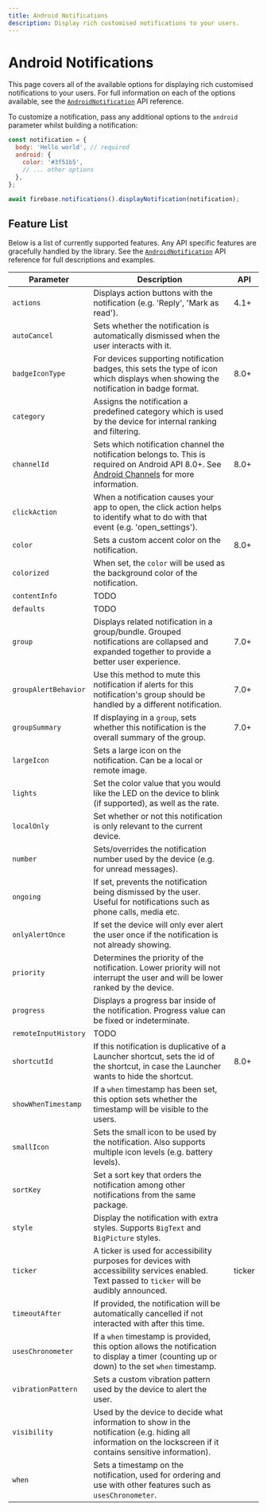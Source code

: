 ```yaml
---
title: Android Notifications
description: Display rich customised notifications to your users.
---
```


# Android Notifications

This page covers all of the available options for displaying rich customised notifications to your users.
For full information on each of the options available, see the [`AndroidNotification`](#) API reference.

To customize a notification, pass any additional options to the `android` parameter whilst building a notification:

```js
const notification = {
  body: 'Hello world', // required
  android: {
    color: '#3f51b5',
    // ... other options
  },
};

await firebase.notifications().displayNotification(notification);
```

## Feature List

Below is a list of currently supported features. Any API specific features are gracefully handled by the
library. See the [`AndroidNotification`](#) API reference for full descriptions and examples.

| Parameter            | Description                                                                                                                                                     | API    |
|----------------------|-----------------------------------------------------------------------------------------------------------------------------------------------------------------|--------|
| `actions`            | Displays action buttons with the notification (e.g. 'Reply', 'Mark as read').                                                                                   | 4.1+   |
| `autoCancel`         | Sets whether the notification is automatically dismissed when the user interacts with it.                                                                       |        |
| `badgeIconType`      | For devices supporting notification badges, this sets the type of icon which displays when showing the notification in badge format.                            | 8.0+   |
| `category`           | Assigns the notification a predefined category which is used by the device for internal ranking and filtering.                                                  |        |
| `channelId`          | Sets which notification channel the notification belongs to. This is required on Android API 8.0+. See [Android Channels](#) for more information.              | 8.0+   |
| `clickAction`        | When a notification causes your app to open, the click action helps to identify what to do with that event (e.g. 'open_settings').                              |        |
| `color`              | Sets a custom accent color on the notification.                                                                                                                 | 8.0+   |
| `colorized`          | When set, the `color` will be used as the background color of the notification.                                                                                 |        |
| `contentInfo`        | TODO                                                                                                                                                            |        |
| `defaults`           | TODO                                                                                                                                                            |        |
| `group`              | Displays related notification in a group/bundle. Grouped notifications are collapsed and expanded together to provide a better user experience.                 | 7.0+   |
| `groupAlertBehavior` | Use this method to mute this notification if alerts for this notification's group should be handled by a different notification.                                | 7.0+   |
| `groupSummary`       | If displaying in a `group`, sets whether this notification is the overall summary of the group.                                                                 | 7.0+   |
| `largeIcon`          | Sets a large icon on the notification. Can be a local or remote image.                                                                                          |        |
| `lights`             | Set the color value that you would like the LED on the device to blink (if supported), as well as the rate.                                                     |        |
| `localOnly`          | Set whether or not this notification is only relevant to the current device.                                                                                    |        |
| `number`             | Sets/overrides the notification number used by the device (e.g. for unread messages).                                                                           |        |
| `ongoing`            | If set, prevents the notification being dismissed by the user. Useful for notifications such as phone calls, media etc.                                         |        |
| `onlyAlertOnce`      | If set the device will only ever alert the user once if the notification is not already showing.                                                                |        |
| `priority`           | Determines the priority of the notification. Lower priority will not interrupt the user and will be lower ranked by the device.                                 |        |
| `progress`           | Displays a progress bar inside of the notification. Progress value can be fixed or indeterminate.                                                               |        |
| `remoteInputHistory` | TODO                                                                                                                                                            |        |
| `shortcutId`         | If this notification is duplicative of a Launcher shortcut, sets the id of the shortcut, in case the Launcher wants to hide the shortcut.                       | 8.0+   |
| `showWhenTimestamp`  | If a `when` timestamp has been set, this option sets whether the timestamp will be visible to the users.                                                        |        |
| `smallIcon`          | Sets the small icon to be used by the notification. Also supports multiple icon levels (e.g. battery levels).                                                   |        |
| `sortKey`            | Set a sort key that orders the notification among other notifications from the same package.                                                                    |        |
| `style`              | Display the notification with extra styles. Supports `BigText` and `BigPicture` styles.                                                                         |        |
| `ticker`             | A ticker is used for accessibility purposes for devices with accessibility services enabled. Text passed to `ticker` will be audibly announced.                 | ticker |
| `timeoutAfter`       | If provided, the notification will be automatically cancelled if not interacted with after this time.                                                           |        |
| `usesChronometer`    | If a `when` timestamp is provided, this option allows the notification to display a timer (counting up or down) to the set `when` timestamp.                    |        |
| `vibrationPattern`   | Sets a custom vibration pattern used by the device to alert the user.                                                                                           |        |
| `visibility`         | Used by the device to decide what information to show in the notification (e.g. hiding all information on the lockscreen if it contains sensitive information). |        |
| `when`               | Sets a timestamp on the notification, used for ordering and use with other features such as `usesChronometer`.                                                  |        |
